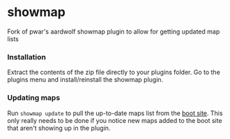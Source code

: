 # showmap
Fork of pwar's aardwolf showmap plugin to allow for getting updated map lists

### Installation
Extract the contents of the zip file directly to your plugins folder. Go to the plugins menu and install/reinstall the showmap plugin.

### Updating maps
Run `showmap update` to pull the up-to-date maps list from the [boot site](https://aardwolfboot.com/maps/). This only really needs to be done if you notice new maps added to the boot site that aren't showing up in the plugin.
